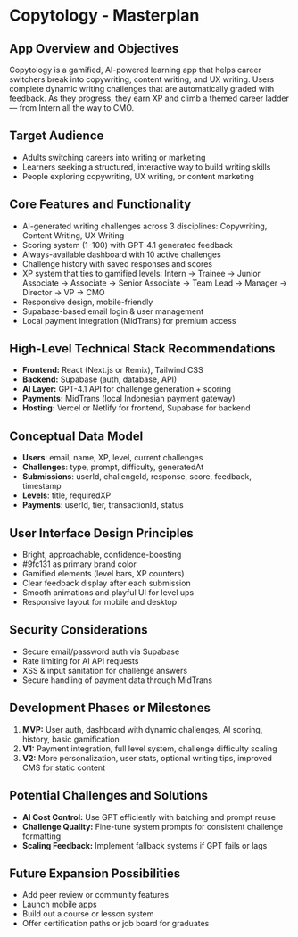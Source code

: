 
# Copytology - Masterplan

## App Overview and Objectives

Copytology is a gamified, AI-powered learning app that helps career switchers break into copywriting, content writing, and UX writing. Users complete dynamic writing challenges that are automatically graded with feedback. As they progress, they earn XP and climb a themed career ladder — from Intern all the way to CMO.

## Target Audience

* Adults switching careers into writing or marketing
* Learners seeking a structured, interactive way to build writing skills
* People exploring copywriting, UX writing, or content marketing

## Core Features and Functionality

* AI-generated writing challenges across 3 disciplines: Copywriting, Content Writing, UX Writing
* Scoring system (1–100) with GPT-4.1 generated feedback
* Always-available dashboard with 10 active challenges
* Challenge history with saved responses and scores
* XP system that ties to gamified levels:
  Intern → Trainee → Junior Associate → Associate → Senior Associate → Team Lead → Manager → Director → VP → CMO
* Responsive design, mobile-friendly
* Supabase-based email login & user management
* Local payment integration (MidTrans) for premium access

## High-Level Technical Stack Recommendations

* **Frontend:** React (Next.js or Remix), Tailwind CSS
* **Backend:** Supabase (auth, database, API)
* **AI Layer:** GPT-4.1 API for challenge generation + scoring
* **Payments:** MidTrans (local Indonesian payment gateway)
* **Hosting:** Vercel or Netlify for frontend, Supabase for backend

## Conceptual Data Model

* **Users**: email, name, XP, level, current challenges
* **Challenges**: type, prompt, difficulty, generatedAt
* **Submissions**: userId, challengeId, response, score, feedback, timestamp
* **Levels**: title, requiredXP
* **Payments**: userId, tier, transactionId, status

## User Interface Design Principles

* Bright, approachable, confidence-boosting
* \#9fc131 as primary brand color
* Gamified elements (level bars, XP counters)
* Clear feedback display after each submission
* Smooth animations and playful UI for level ups
* Responsive layout for mobile and desktop

## Security Considerations

* Secure email/password auth via Supabase
* Rate limiting for AI API requests
* XSS & input sanitation for challenge answers
* Secure handling of payment data through MidTrans

## Development Phases or Milestones

1. **MVP:** User auth, dashboard with dynamic challenges, AI scoring, history, basic gamification
2. **V1:** Payment integration, full level system, challenge difficulty scaling
3. **V2:** More personalization, user stats, optional writing tips, improved CMS for static content

## Potential Challenges and Solutions

* **AI Cost Control:** Use GPT efficiently with batching and prompt reuse
* **Challenge Quality:** Fine-tune system prompts for consistent challenge formatting
* **Scaling Feedback:** Implement fallback systems if GPT fails or lags

## Future Expansion Possibilities

* Add peer review or community features
* Launch mobile apps
* Build out a course or lesson system
* Offer certification paths or job board for graduates
